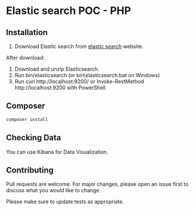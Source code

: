 
# Elastic search POC - PHP
 


## Installation

1. Download Elastic search from [elastic search](https://www.elastic.co/downloads/elasticsearch) website.

After download: 

1. Download and unzip Elasticsearch.
2. Run bin/elasticsearch (or bin\elasticsearch.bat on Windows)
3. Run curl http://localhost:9200/ or Invoke-RestMethod http://localhost:9200 with PowerShell



## Composer

```bash
composer install

```

## Checking Data

You can use Kibana for Data Visualization. 


## Contributing
Pull requests are welcome. For major changes, please open an issue first to discuss what you would like to change.

Please make sure to update tests as appropriate.

